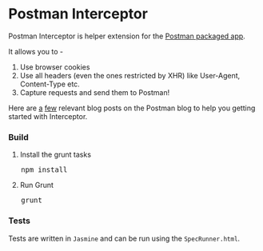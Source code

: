 Postman Interceptor
==================

Postman Interceptor is helper extension for the [Postman packaged app](http://www.getpostman.com/). 

It allows you to - 

1. Use browser cookies
2. Use all headers (even the ones restricted by XHR) like User-Agent, Content-Type etc.
3. Capture requests and send them to Postman!

Here are [a](http://blog.getpostman.com/index.php/2014/02/11/postman-v0-9-6-access-cookies-and-restricted-headers-plus-better-testing/) [few](http://blog.getpostman.com/index.php/2014/03/03/postman-v0-9-8-capture-requests-and-improved-response-rendering/) relevant blog posts on the Postman blog to help you getting started with Interceptor.

### Build

1. Install the grunt tasks
<pre>
   npm install
</pre>

2. Run Grunt
<pre>
   grunt
</pre>

### Tests

Tests are written in `Jasmine` and can be run using the `SpecRunner.html`.
